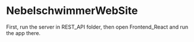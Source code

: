 # NebelschwimmerWebSite
First, run the server in REST_API folder, then open Frontend_React and run the app there.
